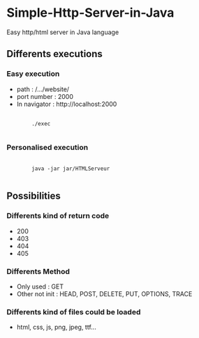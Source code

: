 # Simple-Http-Server-in-Java

Easy http/html server in Java language

## Differents executions

### Easy execution
- path : /.../website/
- port number : 2000
- In navigator : http://localhost:2000
<pre>
    <code>
        ./exec
    </code>
</pre>

### Personalised execution

<pre>
    <code>
        java -jar jar/HTMLServeur <absolute path> <port number>
    </code>
</pre>

## Possibilities

### Differents kind of return code
- 200
- 403
- 404
- 405

### Differents Method
- Only used : GET
- Other not init : HEAD, POST, DELETE, PUT, OPTIONS, TRACE

### Differents kind of files could be loaded
- html, css, js, png, jpeg, ttf...

